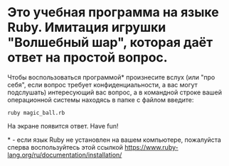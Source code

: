 # Это учебная программа на языке Ruby. Имитация игрушки "Волшебный шар", которая даёт ответ на простой вопрос.
Чтобы воспользоваться программой* произнесите вслух (или "про себя", если вопрос требует конфиденциальности, а вас могут подслушать) интересующий вас вопрос, а в командной строке вашей операционной системы находясь в папке с файлом введите: 
```
ruby magic_ball.rb
```
На экране появится ответ. 
Have fun!

\* - если язык Ruby не установлен на вашем компьютере, пожалуйста сперва воспользуйтесь этой ссылкой https://www.ruby-lang.org/ru/documentation/installation/
